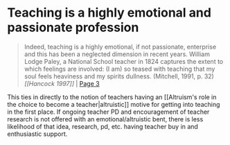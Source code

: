 # Teaching is a highly emotional and passionate profession
> Indeed, teaching is a highly emotional, if not passionate, enterprise and this has been a neglected dimension in recent years. William Lodge Paley, a National School teacher in 1824 captures the extent to which feelings are involved: (I am) so teased with teaching that my soul feels heaviness and my spirits dullness. (Mitchell, 1991, p. 32)
> <cite>[[Hancock 1997]]</cite> | [Page 3](x-devonthink-item://2A8D1F3C-1C1C-4FF4-8F51-674BC9BD4E64?page=2)

This ties in directly to the notion of teachers having an [[Altruism's role in the choice to become a teacher|altruistic]] motive for getting into teaching in the first place. If ongoing teacher PD and encouragement of teacher research is not offered with an emotional/altruistic bent, there is less likelihood of that idea, research, pd, etc. having teacher buy in and enthusiastic support.

